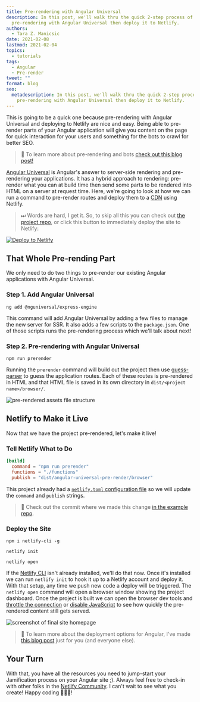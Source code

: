 ```yaml
---
title: Pre-rendering with Angular Universal
description: In this post, we'll walk thru the quick 2-step process of
  pre-rendering with Angular Universal then deploy it to Netlify.
authors:
  - Tara Z. Manicsic
date: 2021-02-08
lastmod: 2021-02-04
topics:
  - tutorials
tags:
  - Angular
  - Pre-render
tweet: ""
format: blog
seo:
  metadescription: In this post, we'll walk thru the quick 2-step process of
    pre-rendering with Angular Universal then deploy it to Netlify.
---
```

This is going to be a quick one because pre-rendering with Angular Universal and deploying to Netlify are nice and easy. Being able to pre-render parts of your Angular application will give you content on the page for quick interaction for your users and something for the bots to crawl for better SEO.

> 📓 To learn more about pre-rendering and bots [check out this blog post!](https://www.netlify.com/blog/2016/11/22/prerendering-explained/?utm_source=blog&utm_medium=prerender-au-tzm&utm_campaign=devex)

[Angular Universal](https://angular.io/guide/universal) is Angular's answer to server-side rendering and pre-rendering your applications. It has a hybrid approach to rendering: pre-render what you can at build time then send some parts to be rendered into HTML on a server at request time. Here, we're going to look at how we can run a command to pre-render routes and deploy them to a [CDN](https://jamstack.org/glossary/cdn/) using Netlify.

> ⏭ Words are hard, I get it. So, to skip all this you can check out [the project repo](https://github.com/tzmanics/angular-universal-pre-render), or click this button to immediately deploy the site to Netlify:

[![Deploy to Netlify](https://www.netlify.com/img/deploy/button.svg)](https://github.com/tzmanics/angular-universal-pre-render&utm_source=github&utm_medium=ng-prerender-tzm&utm_campaign=devex)

## That Whole Pre-rending Part

We only need to do two things to pre-render our existing Angular applications with Angular Universal.

### Step 1. Add Angular Universal

`ng add @nguniversal/express-engine`

This command will add Angular Universal by adding a few files to manage the new server for SSR. It also adds a few scripts to the `package.json`. One of those scripts runs the pre-rendering process which we'll talk about next!

### Step 2. Pre-rendering with Angular Universal

`npm run prerender`

Running the `prerender` command will build out the project then use [guess-parser](https://www.npmjs.com/package/guess-parser) to guess the application routes. Each of these routes is pre-rendered in HTML and that HTML file is saved in its own directory in `dist/<project name>/browser/`.

![pre-rendered assets file structure](/img/blog/pre-render-file-struct.jpg "pre-rendered assets file structure")

## Netlify to Make it Live

Now that we have the project pre-rendered, let's make it live!

### Tell Netlify What to Do

```toml
[build]
  command = "npm run prerender"
  functions = "./functions"
  publish = "dist/angular-universal-pre-render/browser"
```

This project already had a [`netlify.toml` configuration file](https://docs.netlify.com/configure-builds/file-based-configuration/?utm_source=blog&utm_medium=au-prerender-tzm&utm_campaign=devex) so we will update the `command` and `publish` strings.

> 🐙 Check out the commit where we made this change [in the example repo](https://github.com/tzmanics/angular-universal-pre-render/commit/2482169ad6f7603cbd2f0501fafbeb16f7dd2242).

### Deploy the Site

`npm i netlify-cli -g`

`netlify init`

`netlify open`

If the [Netlify CLI](https://docs.netlify.com/cli/get-started/?utm_source=blog&utm_medium=au-prerender-tzm&utm_campaign=devex) isn't already installed, we'll do that now. Once it's installed we can run `netlify init` to hook it up to a Netlify account and deploy it. With that setup, any time we push new code a deploy will be triggered. The `netlify open` command will open a browser window showing the project dashboard. Once the project is built we can open the browser dev tools and [throttle the connection](https://css-tricks.com/throttling-the-network/) or [disable JavaScript](https://developers.google.com/web/tools/chrome-devtools/javascript/disable) to see how quickly the pre-rendered content still gets served.

![screenshot of final site homepage](/img/blog/final-site.jpg "final site homepage")

> 📓 To learn more about the deployment options for Angular, I've made [this blog post](https://www.netlify.com/blog/2019/09/23/first-steps-using-netlify-angular/?utm_source=blog&utm_medium=au-prerender-tzm&utm_campaign=devex) just for you (and everyone else).


## Your Turn

With that, you have all the resources you need to jump-start your Jamification process on your Angular site ;). Always feel free to check-in with other folks in the [Netlify Community](https://community.netlify.com/?utm_source=blog&utm_medium=prerender-au-tzm&utm_campaign=devex). I can't wait to see what you create! Happy coding 👩🏻‍💻!

